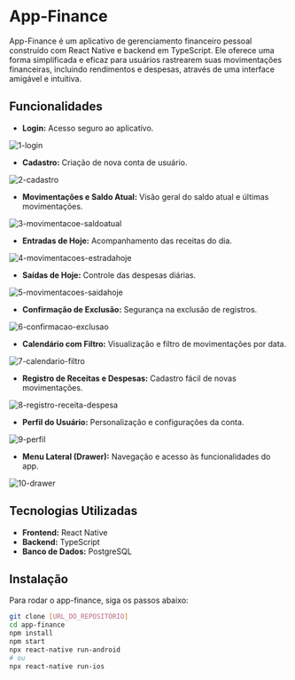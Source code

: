 # App-Finance

App-Finance é um aplicativo de gerenciamento financeiro pessoal construído com React Native e backend em TypeScript. Ele oferece uma forma simplificada e eficaz para usuários rastrearem suas movimentações financeiras, incluindo rendimentos e despesas, através de uma interface amigável e intuitiva.

## Funcionalidades

- **Login:** Acesso seguro ao aplicativo.
  
![1-login](https://github.com/thiarly/app-finance/assets/13594903/e99bb848-e84c-4d61-8e99-454698fb8d5a)


- **Cadastro:** Criação de nova conta de usuário.
  
![2-cadastro](https://github.com/thiarly/app-finance/assets/13594903/383ccb88-949a-4092-bab8-a397b27ee158)
  
- **Movimentações e Saldo Atual:** Visão geral do saldo atual e últimas movimentações.
  
![3-movimentacoe-saldoatual](https://github.com/thiarly/app-finance/assets/13594903/0ff1f2e7-6ee0-4a04-9ea6-fb1f710be086)

  
- **Entradas de Hoje:** Acompanhamento das receitas do dia.
  
![4-movimentacoes-estradahoje](https://github.com/thiarly/app-finance/assets/13594903/27756d6f-8c10-4e0c-85d9-e9117a219001)

- **Saídas de Hoje:** Controle das despesas diárias.
  
![5-movimentacoes-saidahoje](https://github.com/thiarly/app-finance/assets/13594903/22436217-6732-4f1c-9ec9-9ca3cf2047e7)

- **Confirmação de Exclusão:** Segurança na exclusão de registros.

![6-confirmacao-exclusao](https://github.com/thiarly/app-finance/assets/13594903/c39aa79d-da6a-4bea-afc6-f8cd1c23ff47)

- **Calendário com Filtro:** Visualização e filtro de movimentações por data.

![7-calendario-filtro](https://github.com/thiarly/app-finance/assets/13594903/ed238a8c-3dbb-470c-a34d-3614d02ca58a)


- **Registro de Receitas e Despesas:** Cadastro fácil de novas movimentações.

![8-registro-receita-despesa](https://github.com/thiarly/app-finance/assets/13594903/e33026d8-30aa-4a86-abec-e341a699c325)

- **Perfil do Usuário:** Personalização e configurações da conta.

![9-perfil](https://github.com/thiarly/app-finance/assets/13594903/936e407b-3024-4030-bde6-4493623f73ad)

- **Menu Lateral (Drawer):** Navegação e acesso às funcionalidades do app.

![10-drawer](https://github.com/thiarly/app-finance/assets/13594903/f2ac816b-9e27-4f1a-ae5e-44ac307239c1)


## Tecnologias Utilizadas

- **Frontend:** React Native
- **Backend:** TypeScript
- **Banco de Dados:** PostgreSQL

## Instalação

Para rodar o app-finance, siga os passos abaixo:

```bash
git clone [URL_DO_REPOSITÓRIO]
cd app-finance
npm install
npm start
npx react-native run-android
# ou
npx react-native run-ios
